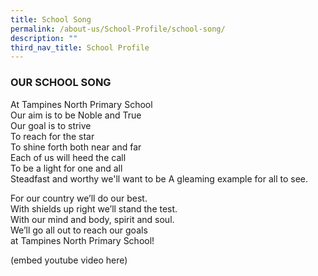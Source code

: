 ```yaml
---
title: School Song
permalink: /about-us/School-Profile/school-song/
description: ""
third_nav_title: School Profile
---
```

### **OUR SCHOOL SONG**  

  

At Tampines North Primary School   
Our aim is to be Noble and True    
Our goal is to strive   
To reach for the star    
To shine forth both near and far   
Each of us will heed the call   
To be a light for one and all    
Steadfast and worthy we'll want to be
A gleaming example for all to see.   

For our country we’ll do our best.    
With shields up right we’ll stand the test.    
With our mind and body, spirit and soul.   
We’ll go all out to reach our goals   
at Tampines North Primary School!

(embed youtube video here)